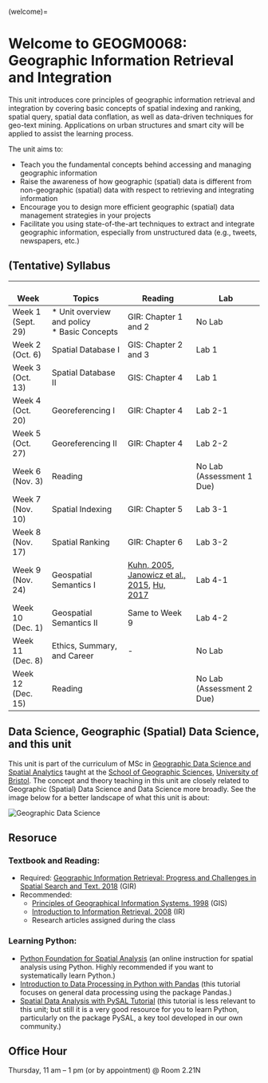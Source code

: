 (welcome)= 
# Welcome to GEOGM0068: Geographic Information Retrieval and Integration

This unit introduces core principles of geographic information retrieval and integration by covering basic concepts of spatial indexing and ranking, spatial query, spatial data conflation, as well as data-driven techniques for geo-text mining. Applications on urban structures and smart city will be applied to assist the learning process.

The unit aims to:
* Teach you the fundamental concepts behind accessing and managing geographic information
* Raise the awareness of how geographic (spatial) data is different from non-geographic (spatial) data with respect to retrieving and integrating information
* Encourage you to design more efficient geographic (spatial) data management strategies in your projects
* Facilitate you using state-of-the-art techniques to extract and integrate geographic information, especially from unstructured data (e.g., tweets, newspapers, etc.)

## (Tentative) Syllabus
|    <br>Week           |    <br>Topics                                  |    <br>Reading              |    <br>Lab                |
|-----------------------|------------------------------------------------|-----------------------------|---------------------------|
| Week 1 (Sept. 29)     | * Unit overview and policy<br>* Basic Concepts | GIR: Chapter 1 and 2<br>    | No   Lab                  |
| Week 2 (Oct. 6)       | Spatial Database I                             | GIS: Chapter 2 and 3        | Lab 1                   |
| Week 3 (Oct. 13)      | Spatial Database II                            | GIS: Chapter 4              | Lab 1                   |
| Week 4 (Oct. 20)      | Georeferencing I                               | GIR: Chapter 4              | Lab 2-1                   |
| Week 5 (Oct. 27)      | Georeferencing   II                            | GIR: Chapter 4              | Lab 2-2                   |
| Week 6 (Nov. 3)       | Reading                                        |                             | No Lab (Assessment 1 Due) |
| Week 7 (Nov. 10)      | Spatial   Indexing                             | GIR: Chapter 5              | Lab 3-1                   |
| Week 8 (Nov. 17)      | Spatial   Ranking                              | GIR: Chapter 6              | Lab 3-2                   |
| Week 9 (Nov. 24)      | Geospatial   Semantics I                        | [Kuhn, 2005](https://link.springer.com/chapter/10.1007/11496168_1), [Janowicz et al., 2015](https://ojs.aaai.org/index.php/aimagazine/article/view/2560), [Hu, 2017](https://arxiv.org/abs/1707.03550)                        | Lab 4-1                   |
| Week 10 (Dec. 1)      | Geospatial Semantics II           | Same to Week 9                         | Lab 4-2                   |
| Week 11 (Dec. 8)      | Ethics, Summary, and Career                    | -                         | No Lab                    |
| Week 12 (Dec. 15)     | Reading                                        |                             | No Lab (Assessment 2 Due) |

## Data Science, Geographic (Spatial) Data Science, and this unit
This unit is part of the curriculum of MSc in [Geographic Data Science and Spatial Analytics](https://www.bristol.ac.uk/study/postgraduate/2022/sci/msc-geographic-data-science-and-spatial-analytics/) taught at the [School of Geographic Sciences](http://www.bristol.ac.uk/geography/), [University of Bristol](https://www.bristol.ac.uk/). The concept and theory teaching in this unit are closely related to Geographic (Spatial) Data Science and Data Science more broadly. See the image below for a better landscape of what this unit is about:

![Geographic Data Science](msc_geods.png)

## Resoruce 
### Textbook and Reading:
- Required: [Geographic Information Retrieval: Progress and Challenges in Spatial Search and Text. 2018](https://bris.on.worldcat.org/search/detail/1053803399?queryString=Geographic%20Information%20Retrieval%3A%20Progress%20and%20Challenges%20in%20Spatial%20Search%20and%20Text%20&clusterResults=true&stickyFacetsChecked=true&groupVariantRecords=false) (GIR)
-	Recommended:
	- [Principles of Geographical Information Systems. 1998](https://archive.org/details/principles-of-geographical-information-systems/page/52/mode/2up) (GIS)
	- [Introduction to Information Retrieval. 2008](https://archive.org/details/principles-of-geographical-information-systems/page/52/mode/2up) (IR)
	- Research articles assigned during the class

### Learning Python: 
- [Python Foundation for Spatial Analysis](https://courses.spatialthoughts.com/python-foundation.html) (an online instruction for spatial analysis using Python. Highly recommended if you want to systematically learn Python.)
- [Introduction to Data Processing in Python with Pandas](https://www.youtube.com/watch?v=5rNu16O3YNE) (this tutorial focuses on general data processing using the package Pandas.)
- [Spatial Data Analysis with PySAL Tutorial](https://www.youtube.com/watch?v=i9TRi7r3NxM) (this tutorial is less relevant to this unit; but still it is a very good resource for you to learn Python, particularly on the package PySAL, a key tool developed in our own community.) 

## Office Hour 

Thursday, 11 am – 1 pm (or by appointment) @ Room 2.21N

<!-- ```{tableofcontents}
``` -->
